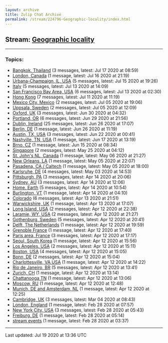 ```yaml
---
layout: archive
title: Zulip Chat Archive
permalink: /stream/224796-Geographic-locality/index.html
---
```


## Stream: [Geographic locality](http://robertylewis.com/archive/stream/224796-Geographic-locality/index.html)
---

### Topics:

* [Bangkok, Thailand](topic/Bangkok.2C.20Thailand.html) (3 messages, latest: Jul 17 2020 at 08:59)
* [London, Canada](topic/London.2C.20Canada.html) (1 message, latest: Jul 16 2020 at 21:19)
* [Urbana-Champaign, IL, USA](topic/Urbana-Champaign.2C.20IL.2C.20USA.html) (5 messages, latest: Jul 15 2020 at 19:26)
* [Italy](topic/Italy.html) (5 messages, latest: Jul 13 2020 at 14:09)
* [San Francisco Bay Area, USA](topic/San.20Francisco.20Bay.20Area.2C.20USA.html) (6 messages, latest: Jul 13 2020 at 02:30)
* [Hong Kong](topic/Hong.20Kong.html) (7 messages, latest: Jul 11 2020 at 11:19)
* [Mexico City, Mexico](topic/Mexico.20City.2C.20Mexico.html) (2 messages, latest: Jul 05 2020 at 19:06)
* [Uppsala, Sweden](topic/Uppsala.2C.20Sweden.html) (2 messages, latest: Jul 05 2020 at 12:09)
* [Oxford, UK](topic/Oxford.2C.20UK.html) (3 messages, latest: Jun 30 2020 at 04:32)
* [Portland, OR](topic/Portland.2C.20OR.html) (6 messages, latest: Jun 29 2020 at 21:56)
* [Dublin, Ireland](topic/Dublin.2C.20Ireland.html) (25 messages, latest: Jun 26 2020 at 17:07)
* [Berlin, DE](topic/Berlin.2C.20DE.html) (1 message, latest: Jun 26 2020 at 11:19)
* [Austin, TX, USA](topic/Austin.2C.20TX.2C.20USA.html) (3 messages, latest: Jun 22 2020 at 00:41)
* [Nashville, TN, USA](topic/Nashville.2C.20TN.2C.20USA.html) (1 message, latest: Jun 17 2020 at 13:19)
* [Brno, CZ](topic/Brno.2C.20CZ.html) (1 message, latest: Jun 15 2020 at 08:34)
* [Singapore](topic/Singapore.html) (2 messages, latest: May 25 2020 at 04:12)
* [St. John's NL, Canada](topic/St.2E.20John's.20NL.2C.20Canada.html) (1 message, latest: May 06 2020 at 21:27)
* [New Orleans, LA](topic/New.20Orleans.2C.20LA.html) (1 message, latest: May 05 2020 at 22:07)
* [Pasadena, CA / Caltech](topic/Pasadena.2C.20CA.20.2F.20Caltech.html) (1 message, latest: May 05 2020 at 18:00)
* [Karlsruhe, DE](topic/Karlsruhe.2C.20DE.html) (4 messages, latest: May 03 2020 at 14:53)
* [Pittsburgh, PA](topic/Pittsburgh.2C.20PA.html) (3 messages, latest: Apr 14 2020 at 20:06)
* [Sydney, AU](topic/Sydney.2C.20AU.html) (3 messages, latest: Apr 14 2020 at 12:06)
* [Home, Earth](topic/Home.2C.20Earth.html) (5 messages, latest: Apr 14 2020 at 10:54)
* [Burlington, VT](topic/Burlington.2C.20VT.html) (1 message, latest: Apr 14 2020 at 04:10)
* [Colorado](topic/Colorado.html) (6 messages, latest: Apr 13 2020 at 21:51)
* [Warwickshire, UK](topic/Warwickshire.2C.20UK.html) (1 message, latest: Apr 13 2020 at 17:07)
* [Long Island, USA](topic/Long.20Island.2C.20USA.html) (2 messages, latest: Apr 12 2020 at 22:38)
* [Laramie, WY, USA](topic/Laramie.2C.20WY.2C.20USA.html) (2 messages, latest: Apr 12 2020 at 21:27)
* [Gothenburg, Sweden](topic/Gothenburg.2C.20Sweden.html) (5 messages, latest: Apr 12 2020 at 20:41)
* [Delft, The Netherlands](topic/Delft.2C.20The.20Netherlands.html) (1 message, latest: Apr 12 2020 at 19:59)
* [Grenoble France](topic/Grenoble.20France.html) (1 message, latest: Apr 12 2020 at 17:40)
* [Paris area, France](topic/Paris.20area.2C.20France.html) (3 messages, latest: Apr 12 2020 at 17:17)
* [Seoul, South Korea](topic/Seoul.2C.20South.20Korea.html) (1 message, latest: Apr 12 2020 at 15:56)
* [Los Angeles, USA](topic/Los.20Angeles.2C.20USA.html) (2 messages, latest: Apr 12 2020 at 15:11)
* [Boston, USA](topic/Boston.2C.20USA.html) (4 messages, latest: Apr 12 2020 at 15:05)
* [Bonn, DE](topic/Bonn.2C.20DE.html) (2 messages, latest: Apr 12 2020 at 15:04)
* [Charlottesville, VA USA](topic/Charlottesville.2C.20VA.20USA.html) (1 message, latest: Apr 12 2020 at 14:22)
* [Rio de Janeiro, BR](topic/Rio.20de.20Janeiro.2C.20BR.html) (5 messages, latest: Apr 12 2020 at 13:41)
* [Zurich, CH](topic/Zurich.2C.20CH.html) (1 message, latest: Apr 12 2020 at 13:14)
* [Chattanooga TN](topic/Chattanooga.20TN.html) (1 message, latest: Apr 12 2020 at 13:06)
* [Moscow, RU](topic/Moscow.2C.20RU.html) (1 message, latest: Apr 12 2020 at 12:48)
* [Munich, DE and Amsterdam, NL](topic/Munich.2C.20DE.20and.20Amsterdam.2C.20NL.html) (1 message, latest: Apr 12 2020 at 12:25)
* [Cambridge, UK](topic/Cambridge.2C.20UK.html) (3 messages, latest: Mar 04 2020 at 08:43)
* [London, England](topic/London.2C.20England.html) (1 message, latest: Feb 28 2020 at 07:57)
* [New York City, USA](topic/New.20York.20City.2C.20USA.html) (3 messages, latest: Feb 28 2020 at 05:43)
* [Freiburg, DE](topic/Freiburg.2C.20DE.html) (1 message, latest: Feb 28 2020 at 05:14)
* [stream events](topic/stream.20events.html) (1 message, latest: Feb 28 2020 at 03:37)

<hr><p>Last updated: Jul 19 2020 at 13:36 UTC</p>